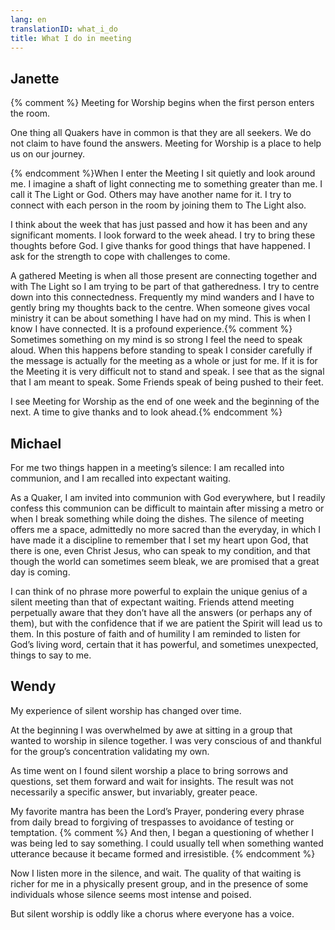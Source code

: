 ```yaml
---
lang: en
translationID: what_i_do
title: What I do in meeting
---
```

## Janette

{% comment %}
Meeting for Worship begins when the first person enters the room.

One thing all Quakers have in common is that they are all seekers. We do not claim to have found the answers. Meeting for Worship is a place to help us on our journey.

{% endcomment %}When I enter the Meeting I sit quietly and look around me. I imagine a shaft of light connecting me to something greater than me. I call it The Light or God. Others may have another name for it. I try to connect with each person in the room by joining them to The Light also. 

I think about the week that has just passed and how it has been and any significant moments. I look forward to the week ahead. I try to bring these thoughts before God. I give thanks for good things that have happened. I ask for the strength to cope with challenges to come.

A gathered Meeting is when all those present are connecting together and with The Light so I am trying to be part of that gatheredness. I try to centre down into this connectedness. Frequently my mind wanders and I have to gently bring my thoughts back to the centre. When someone gives vocal ministry it can be about something I have had on my mind. This is when I know I have connected. It is a profound experience.{% comment %} Sometimes something on my mind is so strong I feel the need to speak aloud. When this happens before standing to speak I consider carefully if the message is actually for the meeting as a whole or just for me. If it is for the Meeting it is very difficult not to stand and speak. I see that as the signal that I am meant to speak. Some Friends speak of being pushed to their feet.

I see Meeting for Worship as the end of one week and the beginning of the next. A time to give thanks and to look ahead.{% endcomment %}

## Michael

For me two things happen in a meeting’s silence: I am recalled into communion, and I am recalled into expectant waiting.

As a Quaker, I am invited into communion with God everywhere, but I readily confess this communion can be difficult to maintain after missing a metro or when I break something while doing the dishes. The silence of meeting offers me a space, admittedly no more sacred than the everyday, in which I have made it a discipline to remember that I set my heart upon God, that there is one, even Christ Jesus, who can speak to my condition, and that though the world can sometimes seem bleak, we are promised that a great day is coming.

I can think of no phrase more powerful to explain the unique genius of a silent meeting than that of expectant waiting. Friends attend meeting perpetually aware that they don’t have all the answers (or perhaps any of them), but with the confidence that if we are patient the Spirit will lead us to them. In this posture of faith and of humility I am reminded to listen for God’s living word, certain that it has powerful, and sometimes unexpected, things to say to me.

## Wendy

My experience of silent worship has changed over time. 

At the beginning I was overwhelmed by awe at sitting in a group that wanted to worship in silence together. I was very conscious of and thankful for the group’s concentration validating my own. 

As time went on I found silent worship a place to bring sorrows and questions, set them forward and wait for insights. The result was not necessarily a specific answer, but invariably, greater peace. 

My favorite mantra has been the Lord’s Prayer, pondering every phrase from daily bread to forgiving of trespasses to avoidance of testing or temptation. 
{% comment %}
And then, I began a questioning of whether I was being led to say something. I could usually tell when something wanted utterance because it became formed and irresistible. {% endcomment %}

Now I listen more in the silence, and wait. The quality of that waiting is richer for me in a physically present group, and in the presence of some individuals whose silence seems most intense and poised. 

But silent worship is oddly like a chorus where everyone has a voice.
